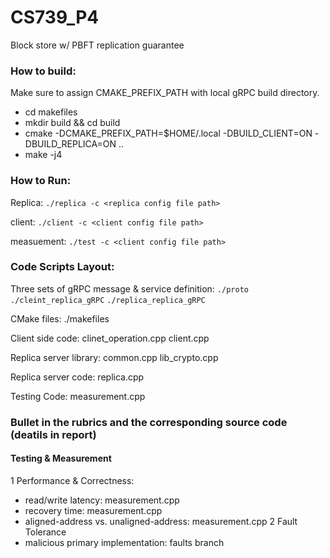 # CS739_P4
Block store w/ PBFT replication guarantee

### How to build:

Make sure to assign CMAKE_PREFIX_PATH with local gRPC build directory.
- cd makefiles
- mkdir build && cd build
- cmake -DCMAKE_PREFIX_PATH=$HOME/.local -DBUILD_CLIENT=ON -DBUILD_REPLICA=ON .. 
- make -j4

### How to Run:
Replica: `./replica -c <replica config file path>`

client: `./client -c <client config file path>`

measuement: `./test -c <client config file path>`

### Code Scripts Layout:

Three sets of gRPC message & service definition: 
`./proto` `./cleint_replica_gRPC` `./replica_replica_gRPC`

CMake files: ./makefiles

Client side code: clinet_operation.cpp client.cpp 

Replica server library: common.cpp lib_crypto.cpp

Replica server code: replica.cpp

Testing Code: measurement.cpp

### Bullet in the rubrics and the corresponding source code (deatils in report)

#### Testing & Measurement
1 Performance & Correctness:
- read/write latency: measurement.cpp
- recovery time: measurement.cpp
- aligned-address vs. unaligned-address: measurement.cpp
2 Fault Tolerance
-  malicious primary implementation: faults branch
